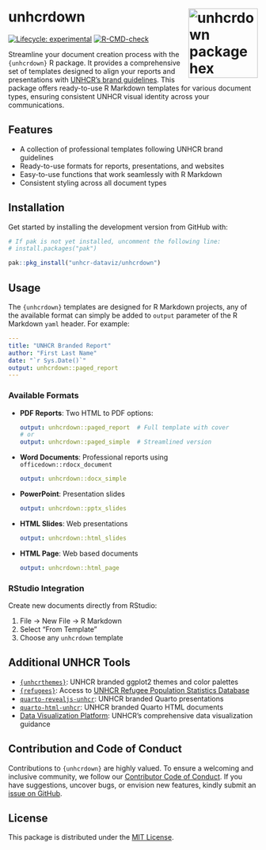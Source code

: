 
<!-- README.md is generated from README.Rmd. Please edit that file -->

# unhcrdown <a href="https://github.com/unhcr-dataviz/unhcrdown"><img src='man/figures/unhcrdown_sticker.png' align="right" width="140" alt="unhcrdown package hex sticker" /></a>

<!-- badges: start -->

[![Lifecycle:
experimental](https://img.shields.io/badge/lifecycle-experimental-orange.svg)](https://lifecycle.r-lib.org/articles/stages.html#experimental)
[![R-CMD-check](https://github.com/unhcr-dataviz/unhcrdown/actions/workflows/R-CMD-check.yaml/badge.svg)](https://github.com/unhcr-dataviz/unhcrdown/actions/workflows/R-CMD-check.yaml)
<!-- [![CRAN status](https://www.r-pkg.org/badges/version/unhcrdown)](https://CRAN.R-project.org/package=unhcrdown) -->
<!-- badges: end -->

Streamline your document creation process with the `{unhcrdown}` R
package. It provides a comprehensive set of templates designed to align
your reports and presentations with [UNHCR’s brand
guidelines](https://www.unhcr.org/brand). This package offers
ready-to-use R Markdown templates for various document types, ensuring
consistent UNHCR visual identity across your communications.

## Features

- A collection of professional templates following UNHCR brand
  guidelines
- Ready-to-use formats for reports, presentations, and websites
- Easy-to-use functions that work seamlessly with R Markdown
- Consistent styling across all document types

## Installation

Get started by installing the development version from GitHub with:

``` r
# If pak is not yet installed, uncomment the following line:
# install.packages("pak")

pak::pkg_install("unhcr-dataviz/unhcrdown")
```

## Usage

The `{unhcrdown}` templates are designed for R Markdown projects, any of
the available format can simply be added to `output` parameter of the R
Markdown `yaml` header. For example:

``` yaml
---
title: "UNHCR Branded Report"
author: "First Last Name"
date: "`r Sys.Date()`"
output: unhcrdown::paged_report
---
```

### Available Formats

- **PDF Reports**: Two HTML to PDF options:

  ``` yaml
  output: unhcrdown::paged_report  # Full template with cover
  # or
  output: unhcrdown::paged_simple  # Streamlined version
  ```

- **Word Documents**: Professional reports using
  `officedown::rdocx_document`

  ``` yaml
  output: unhcrdown::docx_simple
  ```

- **PowerPoint**: Presentation slides

  ``` yaml
  output: unhcrdown::pptx_slides
  ```

- **HTML Slides**: Web presentations

  ``` yaml
  output: unhcrdown::html_slides
  ```

- **HTML Page**: Web based documents

  ``` yaml
  output: unhcrdown::html_page
  ```

### RStudio Integration

Create new documents directly from RStudio:

1.  File → New File → R Markdown
2.  Select “From Template”
3.  Choose any `unhcrdown` template

## Additional UNHCR Tools

- [`{unhcrthemes}`](https://github.com/unhcr-dataviz/unhcrthemes): UNHCR
  branded ggplot2 themes and color palettes
- [`{refugees}`](https://github.com/PopulationStatistics/refugees):
  Access to [UNHCR Refugee Population Statistics
  Database](https://www.unhcr.org/refugee-statistics/download)
- [`quarto-revealjs-unhcr`](https://github.com/unhcr-dataviz/quarto-revealjs-unhcr):
  UNHCR branded Quarto presentations
- [`quarto-html-unhcr`](https://github.com/unhcr-dataviz/quarto-html-unhcr):
  UNHCR branded Quarto HTML documents
- [Data Visualization Platform](https://dataviz.unhcr.org/): UNHCR’s
  comprehensive data visualization guidance

## Contribution and Code of Conduct

Contributions to `{unhcrdown}` are highly valued. To ensure a welcoming
and inclusive community, we follow our [Contributor Code of
Conduct](https://contributor-covenant.org/version/2/0/CODE_OF_CONDUCT.html).
If you have suggestions, uncover bugs, or envision new features, kindly
submit an [issue on
GitHub](https://github.com/unhcr-dataviz/unhcrdown/issues).

## License

This package is distributed under the [MIT
License](https://github.com/unhcr-dataviz/unhcrdown/blob/master/LICENSE.md).
